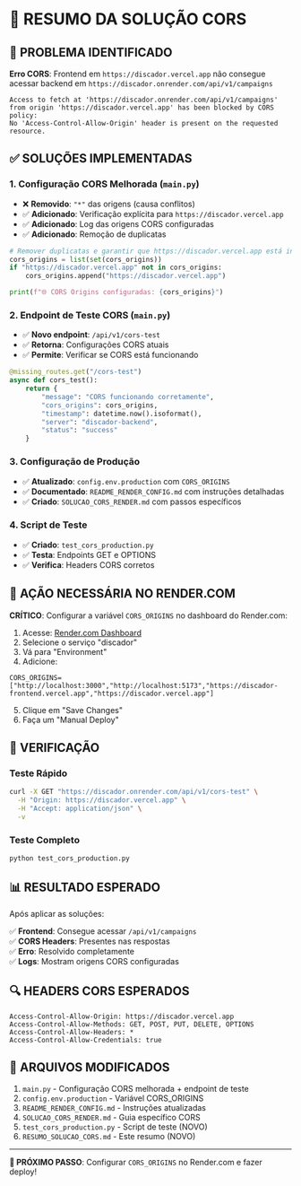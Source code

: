 # 🔧 RESUMO DA SOLUÇÃO CORS

## 🚨 PROBLEMA IDENTIFICADO

**Erro CORS**: Frontend em `https://discador.vercel.app` não consegue acessar backend em `https://discador.onrender.com/api/v1/campaigns`

```
Access to fetch at 'https://discador.onrender.com/api/v1/campaigns' 
from origin 'https://discador.vercel.app' has been blocked by CORS policy: 
No 'Access-Control-Allow-Origin' header is present on the requested resource.
```

## ✅ SOLUÇÕES IMPLEMENTADAS

### 1. **Configuração CORS Melhorada** (`main.py`)

- ❌ **Removido**: `"*"` das origens (causa conflitos)
- ✅ **Adicionado**: Verificação explícita para `https://discador.vercel.app`
- ✅ **Adicionado**: Log das origens CORS configuradas
- ✅ **Adicionado**: Remoção de duplicatas

```python
# Remover duplicatas e garantir que https://discador.vercel.app está incluído
cors_origins = list(set(cors_origins))
if "https://discador.vercel.app" not in cors_origins:
    cors_origins.append("https://discador.vercel.app")

print(f"🌐 CORS Origins configuradas: {cors_origins}")
```

### 2. **Endpoint de Teste CORS** (`main.py`)

- ✅ **Novo endpoint**: `/api/v1/cors-test`
- ✅ **Retorna**: Configurações CORS atuais
- ✅ **Permite**: Verificar se CORS está funcionando

```python
@missing_routes.get("/cors-test")
async def cors_test():
    return {
        "message": "CORS funcionando corretamente",
        "cors_origins": cors_origins,
        "timestamp": datetime.now().isoformat(),
        "server": "discador-backend",
        "status": "success"
    }
```

### 3. **Configuração de Produção**

- ✅ **Atualizado**: `config.env.production` com `CORS_ORIGINS`
- ✅ **Documentado**: `README_RENDER_CONFIG.md` com instruções detalhadas
- ✅ **Criado**: `SOLUCAO_CORS_RENDER.md` com passos específicos

### 4. **Script de Teste**

- ✅ **Criado**: `test_cors_production.py`
- ✅ **Testa**: Endpoints GET e OPTIONS
- ✅ **Verifica**: Headers CORS corretos

## 🎯 AÇÃO NECESSÁRIA NO RENDER.COM

**CRÍTICO**: Configurar a variável `CORS_ORIGINS` no dashboard do Render.com:

1. Acesse: [Render.com Dashboard](https://dashboard.render.com)
2. Selecione o serviço "discador"
3. Vá para "Environment"
4. Adicione:

```
CORS_ORIGINS=["http://localhost:3000","http://localhost:5173","https://discador-frontend.vercel.app","https://discador.vercel.app"]
```

5. Clique em "Save Changes"
6. Faça um "Manual Deploy"

## 🧪 VERIFICAÇÃO

### Teste Rápido
```bash
curl -X GET "https://discador.onrender.com/api/v1/cors-test" \
  -H "Origin: https://discador.vercel.app" \
  -H "Accept: application/json" \
  -v
```

### Teste Completo
```bash
python test_cors_production.py
```

## 📊 RESULTADO ESPERADO

Após aplicar as soluções:

✅ **Frontend**: Consegue acessar `/api/v1/campaigns`  
✅ **CORS Headers**: Presentes nas respostas  
✅ **Erro**: Resolvido completamente  
✅ **Logs**: Mostram origens CORS configuradas  

## 🔍 HEADERS CORS ESPERADOS

```
Access-Control-Allow-Origin: https://discador.vercel.app
Access-Control-Allow-Methods: GET, POST, PUT, DELETE, OPTIONS
Access-Control-Allow-Headers: *
Access-Control-Allow-Credentials: true
```

## 📝 ARQUIVOS MODIFICADOS

1. `main.py` - Configuração CORS melhorada + endpoint de teste
2. `config.env.production` - Variável CORS_ORIGINS
3. `README_RENDER_CONFIG.md` - Instruções atualizadas
4. `SOLUCAO_CORS_RENDER.md` - Guia específico CORS
5. `test_cors_production.py` - Script de teste (NOVO)
6. `RESUMO_SOLUCAO_CORS.md` - Este resumo (NOVO)

---

**🚀 PRÓXIMO PASSO**: Configurar `CORS_ORIGINS` no Render.com e fazer deploy!